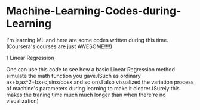 # Machine-Learning-Codes-during-Learning
I'm learning ML and here are some codes written during this time. (Coursera's courses are just AWESOME!!!!)

1 Linear Regression

One can use this code to see how a basic Linear Regression method simulate the math function you gave.(Such as ordinary ax+b,ax^2+bx+c,sinx/cosx and so on).I also visualized the variation process of machine's parameters during learning to make it clearer.(Surely this makes the traning time much much longer than when there're no visualization)
